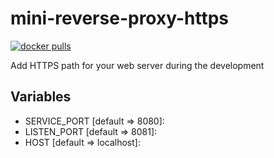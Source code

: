 # mini-reverse-proxy-https
[![docker pulls](https://img.shields.io/docker/pulls/gianlucaaguzzi/mini-reverse-proxy-https)](https://hub.docker.com/repository/docker/gianlucaaguzzi/mini-reverse-proxy-https)

Add HTTPS path for your web server during the development

## Variables
- SERVICE_PORT [default => 8080]:
- LISTEN_PORT [default => 8081]:
- HOST [default => localhost]:
